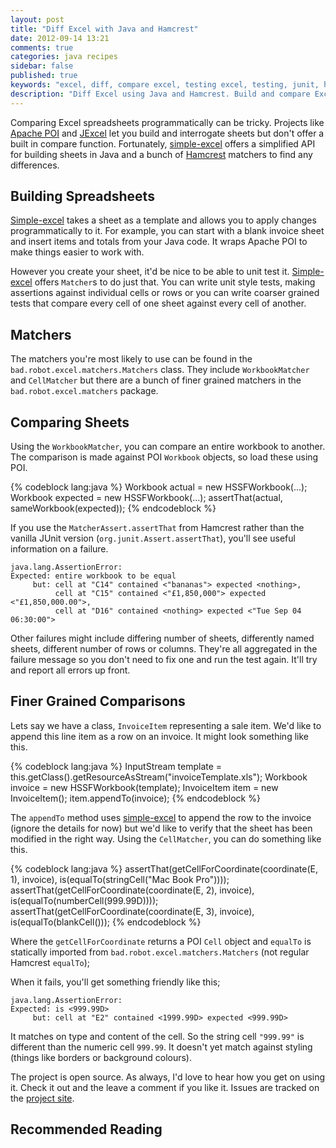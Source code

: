```yaml
---
layout: post
title: "Diff Excel with Java and Hamcrest"
date: 2012-09-14 13:21
comments: true
categories: java recipes
sidebar: false
published: true
keywords: "excel, diff, compare excel, testing excel, testing, junit, hamcrest, java"
description: "Diff Excel using Java and Hamcrest. Build and compare Excel files using Java and Hamcrest."
---
```


Comparing Excel spreadsheets programmatically can be tricky. Projects like [Apache POI](http://poi.apache.org/) and [JExcel](http://jexcelapi.sourceforge.net/) let you build and interrogate sheets but don't offer a built in compare function. Fortunately, [simple-excel](http://github.com/tobyweston/simple-excel) offers a simplified API for building sheets in Java and a bunch of [Hamcrest](http://hamcrest.org/) matchers to find any differences.

<!-- more -->

## Building Spreadsheets

[Simple-excel](http://github.com/tobyweston/simple-excel) takes a sheet as a template and allows you to apply changes programmatically to it. For example, you can start with a blank invoice sheet and insert items and totals from your Java code. It wraps Apache POI to make things easier to work with.

However you create your sheet, it'd be nice to be able to unit test it. [Simple-excel](http://github.com/tobyweston/simple-excel) offers `Matcher`s to do just that. You can write unit style tests, making assertions against individual cells or rows or you can write coarser grained tests that compare every cell of one sheet against every cell of another.

## Matchers

The matchers you're most likely to use can be found in the `bad.robot.excel.matchers.Matchers` class. They include `WorkbookMatcher` and `CellMatcher` but there are a bunch of finer grained matchers in the `bad.robot.excel.matchers` package.

## Comparing Sheets

Using the `WorkbookMatcher`, you can compare an entire workbook to another. The comparison is made against POI `Workbook` objects, so load these using POI.

{% codeblock lang:java %}
Workbook actual = new HSSFWorkbook(...);
Workbook expected = new HSSFWorkbook(...);
assertThat(actual, sameWorkbook(expected));
{% endcodeblock %}


If you use the `MatcherAssert.assertThat` from Hamcrest rather than the vanilla JUnit version (`org.junit.Assert.assertThat`), you'll see useful information on a failure.

    java.lang.AssertionError:
    Expected: entire workbook to be equal
         but: cell at "C14" contained <"bananas"> expected <nothing>,
              cell at "C15" contained <"£1,850,000"> expected <"£1,850,000.00">,
              cell at "D16" contained <nothing> expected <"Tue Sep 04 06:30:00">


Other failures might include differing number of sheets, differently named sheets, different number of rows or columns. They're all aggregated in the failure message so you don't need to fix one and run the test again. It'll try and report all errors up front.


## Finer Grained Comparisons

Lets say we have a class, `InvoiceItem` representing a sale item. We'd like to append this line item as a row on an invoice. It might look something like this.

{% codeblock lang:java %}
InputStream template = this.getClass().getResourceAsStream("invoiceTemplate.xls");
Workbook invoice = new HSSFWorkbook(template);
InvoiceItem item = new InvoiceItem();
item.appendTo(invoice);
{% endcodeblock %}

The `appendTo` method uses [simple-excel](http://github.com/tobyweston/simple-excel) to append the row to the invoice (ignore the details for now) but we'd like to verify that the sheet has been modified in the right way. Using the `CellMatcher`, you can do something like this.

{% codeblock lang:java %}
assertThat(getCellForCoordinate(coordinate(E, 1), invoice), is(equalTo(stringCell("Mac Book Pro"))));
assertThat(getCellForCoordinate(coordinate(E, 2), invoice), is(equalTo(numberCell(999.99D))));
assertThat(getCellForCoordinate(coordinate(E, 3), invoice), is(equalTo(blankCell()));
{% endcodeblock %}

Where the `getCellForCoordinate` returns a POI `Cell` object and `equalTo` is statically imported from `bad.robot.excel.matchers.Matchers` (not regular Hamcrest `equalTo`);

When it fails, you'll get something friendly like this;

	java.lang.AssertionError:
	Expected: is <999.99D>
		 but: cell at "E2" contained <1999.99D> expected <999.99D>

It matches on type and content of the cell. So the string cell `"999.99"` is different than the numeric cell `999.99`. It doesn't yet match against styling (things like borders or background colours).



The project is open source. As always, I'd love to hear how you get on using it. Check it out and the leave a comment if you like it. Issues are tracked on the [project site](http://github.com/tobyweston/simple-excel/issues).


## Recommended Reading

<div>
    <script type="text/javascript">
    function trackOutboundLink(link, category, action) {

        try {
            _gaq.push(['_trackEvent', category , action]);
        } catch(err){}

        setTimeout(function() {
            document.location.href = link.href;
        }, 100);
    }
    </script>
</div>

<a href="http://www.amazon.co.uk/gp/product/0321503627/ref=as_li_ss_il?ie=UTF8&camp=1634&creative=19450&creativeASIN=0321503627&linkCode=as2&tag=baddotrobot-21" onClick="trackOutboundLink(this, 'Outbound Links', 'amazon.com'); return false;">{% img right http://ws.assoc-amazon.co.uk/widgets/q?_encoding=UTF8&ASIN=0321503627&Format=_SL160_&ID=AsinImage&MarketPlace=GB&ServiceVersion=20070822&WS=1&tag=baddotrobotco-21 'Growing Object Oriented Software' %}</a>

 * <a href="http://www.amazon.co.uk/gp/product/0321503627/ref=as_li_ss_tl?ie=UTF8&camp=1634&creative=19450&creativeASIN=0321503627&linkCode=as2&tag=baddotrobot-21" onClick="trackOutboundLink(this, 'Outbound Links', 'amazon.com'); return false;">Growing Object-Oriented Software, Guided by Tests</a>, Steve Freeman, Nat Pryce
 * <a href="http://www.amazon.co.uk/gp/product/839348930X/ref=as_li_ss_tl?ie=UTF8&camp=1634&creative=19450&creativeASIN=839348930X&linkCode=as2&tag=baddotrobot-21" onClick="trackOutboundLink(this, 'Outbound Links', 'amazon.com'); return false;">Practical Unit Testing with TestNG and Mockito</a>, Tomek Kaczanowski
 * <a href="http://www.amazon.co.uk/gp/product/0321784154/ref=as_li_ss_tl?ie=UTF8&camp=1634&creative=19450&creativeASIN=0321784154&linkCode=as2&tag=baddotrobot-21" onClick="trackOutboundLink(this, 'Outbound Links', 'amazon.com'); return false;">ATDD by Example: A Practical Guide to Acceptance Test-driven Development</a>, Markus Gärtner

